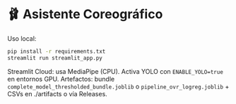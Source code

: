 
# 🩰 Asistente Coreográfico 

Uso local:
```bash
pip install -r requirements.txt
streamlit run streamlit_app.py
```
Streamlit Cloud: usa MediaPipe (CPU). Activa YOLO con `ENABLE_YOLO=true` en entornos GPU.
Artefactos: bundle `complete_model_thresholded_bundle.joblib` o `pipeline_ovr_logreg.joblib` + CSVs en ./artifacts o vía Releases.
